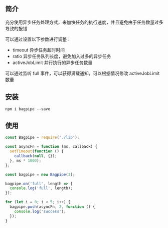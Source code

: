## 简介

充分使用异步任务处理方式，来加快任务的执行速度，并且避免由于任务数量过多导致的报错

可以通过设置以下参数进行调整：

- timeout 异步任务超时时间
- ratio 异步任务队列长度，避免加入过多的异步任务
- activeJobLimit 并行执行的异步任务数量

可以通过监听 full 事件，可以获得满载通知，可以根据情况修改 activeJobLimit 数量

## 安装

```shell
npm i bagpipe --save
```

## 使用

```js
const Bagpipe = require('./lib');

const asyncFn = function (ms, callback) {
  setTimeout(function () {
    callback(null, {});
  }, ms * 1000);
};

const bagpipe = new Bagpipe(3);

bagpipe.on('full', length => {
  console.log('full', length);
});

for (let i = 0; i < 5; i++) {
  bagpipe.push(asyncFn, 2, function () {
    console.log('success');
  });
}
```

